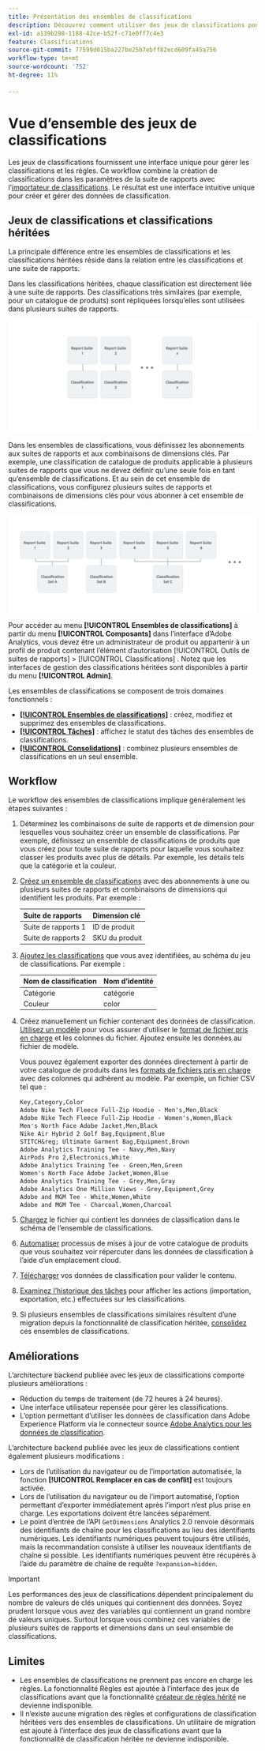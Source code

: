 ```yaml
---
title: Présentation des ensembles de classifications
description: Découvrez comment utiliser des jeux de classifications pour gérer les données de classification. Comprenez en quoi les ensembles de classifications diffèrent des classifications héritées.
exl-id: a139b298-1188-42ce-b52f-c71e0ff7c4e3
feature: Classifications
source-git-commit: 77599d015ba227be25b7ebff82ecd609fa45a756
workflow-type: tm+mt
source-wordcount: '752'
ht-degree: 11%

---
```


# Vue d’ensemble des jeux de classifications

Les jeux de classifications fournissent une interface unique pour gérer les classifications et les règles. Ce workflow combine la création de classifications dans les paramètres de la suite de rapports avec l’[importateur de classifications](/help/components/classifications/sets/manage/set-manager.md). Le résultat est une interface intuitive unique pour créer et gérer des données de classification.


## Jeux de classifications et classifications héritées

La principale différence entre les ensembles de classifications et les classifications héritées réside dans la relation entre les classifications et une suite de rapports.

Dans les classifications héritées, chaque classification est directement liée à une suite de rapports. Des classifications très similaires (par exemple, pour un catalogue de produits) sont répliquées lorsqu’elles sont utilisées dans plusieurs suites de rapports.

![Classification héritée](manage/assets/classifications-legacy.svg)

Dans les ensembles de classifications, vous définissez les abonnements aux suites de rapports et aux combinaisons de dimensions clés. Par exemple, une classification de catalogue de produits applicable à plusieurs suites de rapports que vous ne devez définir qu’une seule fois en tant qu’ensemble de classifications. Et au sein de cet ensemble de classifications, vous configurez plusieurs suites de rapports et combinaisons de dimensions clés pour vous abonner à cet ensemble de classifications.

![Jeux de classifications](manage/assets/classifications-sets.svg)


Pour accéder au menu **[!UICONTROL Ensembles de classifications]** à partir du menu **[!UICONTROL Composants]** dans l’interface d’Adobe Analytics, vous devez être un administrateur de produit ou appartenir à un profil de produit contenant l’élément d’autorisation [!UICONTROL Outils de suites de rapports] > [!UICONTROL Classifications] . Notez que les interfaces de gestion des classifications héritées sont disponibles à partir du menu **[!UICONTROL Admin]**.

Les ensembles de classifications se composent de trois domaines fonctionnels :

* [**[!UICONTROL Ensembles de classifications]**](manage/set-manager.md) : créez, modifiez et supprimez des ensembles de classifications.
* [**[!UICONTROL Tâches]**](job-manager.md) : affichez le statut des tâches des ensembles de classifications.
* [**[!UICONTROL Consolidations]**](consolidations/manage.md) : combinez plusieurs ensembles de classifications en un seul ensemble.


## Workflow

Le workflow des ensembles de classifications implique généralement les étapes suivantes :

1. Déterminez les combinaisons de suite de rapports et de dimension pour lesquelles vous souhaitez créer un ensemble de classifications. Par exemple, définissez un ensemble de classifications de produits que vous créez pour toute suite de rapports pour laquelle vous souhaitez classer les produits avec plus de détails. Par exemple, les détails tels que la catégorie et la couleur.
1. [Créez un ensemble de classifications](/help/components/classifications/sets/manage/create.md) avec des abonnements à une ou plusieurs suites de rapports et combinaisons de dimensions qui identifient les produits. Par exemple :

   | Suite de rapports | Dimension clé |
   |---|---|
   | Suite de rapports 1 | ID de produit |
   | Suite de rapports 2 | SKU du produit |

1. [Ajoutez les classifications](/help/components/classifications/sets/manage/schema.md#add) que vous avez identifiées, au schéma du jeu de classifications. Par exemple :

   | Nom de classification | Nom d’identité |
   |---|---|
   | Catégorie | catégorie |
   | Couleur | color |

1. Créez manuellement un fichier contenant des données de classification. [Utilisez un modèle](/help/components/classifications/sets/manage/schema.md#template) pour vous assurer d’utiliser le [format de fichier pris en charge](data-files.md#classification-set-file-formats) et les colonnes du fichier. Ajoutez ensuite les données au fichier de modèle.

   Vous pouvez également exporter des données directement à partir de votre catalogue de produits dans les [formats de fichiers pris en charge](data-files.md#classification-set-file-formats) avec des colonnes qui adhèrent au modèle. Par exemple, un fichier CSV tel que :

   ```
   Key,Category,Color
   Adobe Nike Tech Fleece Full-Zip Hoodie - Men's,Men,Black
   Adobe Nike Tech Fleece Full-Zip Hoodie - Women's,Women,Black
   Men's North Face Adobe Jacket,Men,Black
   Nike Air Hybrid 2 Golf Bag,Equipment,Blue
   STITCH&reg; Ultimate Garment Bag,Equipment,Brown
   Adobe Analytics Training Tee - Navy,Men,Navy
   AirPods Pro 2,Electronics,White
   Adobe Analytics Training Tee - Green,Men,Green
   Women's North Face Adobe Jacket,Women,Blue
   Adobe Analytics Training Tee - Grey,Men,Gray
   Adobe Analytics One Million Views - Grey,Equipment,Grey
   Adobe and MGM Tee - White,Women,White
   Adobe and MGM Tee - Charcoal,Women,Charcoal
   ```

1. [Chargez](/help/components/classifications/sets/manage/schema.md#upload) le fichier qui contient les données de classification dans le schéma de l’ensemble de classifications.

1. [Automatiser](/help/components/classifications/sets/manage/schema.md#automate) processus de mises à jour de votre catalogue de produits que vous souhaitez voir répercuter dans les données de classification à l’aide d’un emplacement cloud.

1. [Télécharger](/help/components/classifications/sets/manage/schema.md#download) vos données de classification pour valider le contenu.

1. [Examinez l’historique des tâches](/help/components/classifications/sets/job-manager.md) pour afficher les actions (importation, exportation, etc.) effectuées sur les classifications.
1. Si plusieurs ensembles de classifications similaires résultent d’une migration depuis la fonctionnalité de classification héritée, [consolidez](consolidations/manage.md) ces ensembles de classifications.



## Améliorations

L’architecture backend publiée avec les jeux de classifications comporte plusieurs améliorations :

* Réduction du temps de traitement (de 72 heures à 24 heures).
* Une interface utilisateur repensée pour gérer les classifications.
* L’option permettant d’utiliser les données de classification dans Adobe Experience Platform via le connecteur source [Adobe Analytics pour les données de classification](https://experienceleague.adobe.com/en/docs/experience-platform/sources/connectors/adobe-applications/classifications).

L’architecture backend publiée avec les jeux de classifications contient également plusieurs modifications :

* Lors de l’utilisation du navigateur ou de l’importation automatisée, la fonction **[!UICONTROL Remplacer en cas de conflit]** est toujours activée.
* Lors de l’utilisation du navigateur ou de l’import automatisé, l’option permettant d’exporter immédiatement après l’import n’est plus prise en charge. Les exportations doivent être lancées séparément.
* Le point d’entrée de l’API `GetDimensions` Analytics 2.0 renvoie désormais des identifiants de chaîne pour les classifications au lieu des identifiants numériques. Les identifiants numériques peuvent toujours être utilisés, mais la recommandation consiste à utiliser les nouveaux identifiants de chaîne si possible. Les identifiants numériques peuvent être récupérés à l’aide du paramètre de chaîne de requête `?expansion=hidden`.

>[!IMPORTANT]
>
>Les performances des jeux de classifications dépendent principalement du nombre de valeurs de clés uniques qui contiennent des données. Soyez prudent lorsque vous avez des variables qui contiennent un grand nombre de valeurs uniques. Surtout lorsque vous combinez ces variables de plusieurs suites de rapports et dimensions dans un seul ensemble de classifications.

## Limites

* Les ensembles de classifications ne prennent pas encore en charge les règles. La fonctionnalité Règles est ajoutée à l’interface des jeux de classifications avant que la fonctionnalité [créateur de règles hérité](/help/components/classifications/crb/classification-rule-builder.md) ne devienne indisponible.
* Il n’existe aucune migration des règles et configurations de classification héritées vers des ensembles de classifications. Un utilitaire de migration est ajouté à l’interface des jeux de classifications avant que la fonctionnalité de classification héritée ne devienne indisponible.
